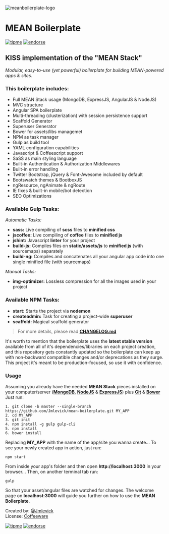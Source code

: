 ![meanboilerplate-logo][1]

# MEAN Boilerplate

[![tipme](https://spideroak.com/share/PBSW433EMVZXS43UMVWXG/78656e6f6465/srv/CDN/xenodecdn/tipme-small.png)](https://www.changetip.com/tipme/jmlevick) [![endorse](http://api.coderwall.com/jmlevick/endorsecount.png)](https://coderwall.com/jmlevick)

## KISS implementation of the "MEAN Stack"

*Modular, easy-to-use (yet powerful) boilerplate for building MEAN-powered apps & sites.*

### This boilerplate includes:

- Full MEAN Stack usage (MongoDB, ExpressJS, AngularJS & NodeJS)
- MVC structure
- Angular SPA boilerplate
- Multi-threading (clusterization) with session persistence support
- Scaffold Generator
- Superuser Generator
- Bower for assets/libs managemet
- NPM as task manager
- Gulp as build tool
- YAML configuration capabilities
- Javascript & Coffeescript support 
- SaSS as main styling language
- Built-in Authentication & Authorization Middlewares
- Built-in error handling
- Twitter Bootstrap, jQuery & Font-Awesome included by default
- Bootswatch themes & BootboxJS
- ngResource, ngAnimate & ngRoute
- IE fixes & built-in mobile/bot detection
- SEO Optimizations

### Available Gulp Tasks:

*Automatic Tasks:*

- **sass:** Live compiling of **scss** files to **minified css**
- **jscoffee:** Live compiling of **coffee** files to **minified js**
- **jshint:** Javascript **linter** for your project
- **build-js:** Compiles files on **static/assets/js** to **minified js** (with sourcemaps) separately
- **build-ng:** Compiles and concatenates all your angular app code into one single minified file (with sourcemaps)

*Manual Tasks:*

- **img-optimizer:** Lossless compression for all the images used in your project

### Available NPM Tasks:

- **start:** Starts the project via **nodemon**
- **createadmin:** Task for creating a project-wide **superuser**
- **scaffold:** Magical scaffold generator

> For more details, please read **[CHANGELOG.md][9]**

It's worth to mention that the boilerplate uses the **latest stable version** available from all of it's dependencies/libraries on each project creation, and this repository gets constantly updated so the boilerplate can keep up with non-backward compatible changes and/or deprecations as they surge. This project it's meant to be production-focused, so use it with confidence.

### Usage

Assuming you already have the needed **MEAN Stack** pieces installed on your computer/server (**[MongoDB][2]**, **[NodeJS][3]** & **[ExpressJS][4]**) plus **[Git][5]** & **[Bower][6]** Just run:

    1. git clone -b master --single-branch https://github.com/Jmlevick/mean-boilerplate.git MY_APP
    2. cd MY_APP
    3. git init
    4. npm install -g gulp gulp-cli
    5. npm install
    6. bower install

Replacing **MY_APP** with the name of the app/site you wanna create... To see your newly created app in action, just run:

    npm start

From inside your app's folder and then open **http://localhost:3000** in your browser... Then, on another terminal tab run:

    gulp

So that your asset/angular files are watched for changes. The welcome page on **localhost:3000** will guide you further on how to use the **MEAN Boilerplate**.

Created by: [@Jmlevick][7]  
License: [Coffeeware][8]

[![tipme](https://spideroak.com/share/PBSW433EMVZXS43UMVWXG/78656e6f6465/srv/CDN/xenodecdn/tipme-small.png)](https://www.changetip.com/tipme/jmlevick) [![endorse](http://api.coderwall.com/jmlevick/endorsecount.png)](https://coderwall.com/jmlevick)

  [1]: https://spideroak.com/share/PBSW433EMVZXS43UMVWXG/78656e6f6465/srv/CDN/xenodecdn/github-assets/mean-boilerplate-logo.png
  [2]: http://www.mongodb.org/
  [3]: http://www.nodejs.org/
  [4]: http://expressjs.com/
  [5]: http://www.git-scm.com/
  [6]: http://bower.io/
  [7]: http://jmlevick.me
  [8]: https://github.com/Jmlevick/coffeeware-license
  [9]: https://github.com/Jmlevick/mean-boilerplate/blob/master/CHANGELOG.md
